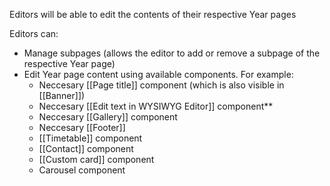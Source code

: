 Editors will be able to edit the contents of their respective Year pages

Editors can:
- Manage subpages (allows the editor to add or remove a subpage of the respective Year page)
- Edit Year page content using available components. For example:
	- Neccesary [[Page title]] component (which is also visible in [[Banner]])
	- Neccesary [[Edit text in WYSIWYG Editor]] component**
	- Neccesary [[Gallery]] component
	- Neccesary [[Footer]]
	- [[Timetable]] component
	- [[Contact]] component
	- [[Custom card]] component
	- Carousel component